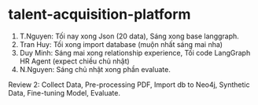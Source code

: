 # talent-acquisition-platform

1. T.Nguyen: Tối nay xong Json (20 data), Sáng xong base langgraph.
2. Tran Huy: Tối xong import database (muộn nhất sáng mai nha)
3. Duy Minh: Sáng mai xong relationship experience, Tối code LangGraph HR Agent (expect chiều chủ nhật)
4. N.Nguyen: Sáng chủ nhật xong phần evaluate.

Review 2: Collect Data, Pre-processing PDF, Import db to Neo4j, Synthetic Data, Fine-tuning Model, Evaluate.